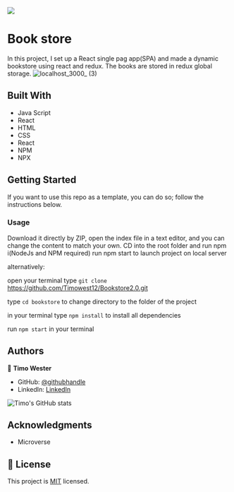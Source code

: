 ![](https://img.shields.io/badge/Microverse-blueviolet)

# Book store

In this project, I set up a React single pag app(SPA) and made a dynamic bookstore using react and redux. The books are stored in redux global storage.
![localhost_3000_ (3)](https://user-images.githubusercontent.com/13661892/145663864-d315dbf2-ae56-4efb-8037-42ece827e36d.png)



## Built With

- Java Script
- React
- HTML
- CSS
- React
- NPM
- NPX

## Getting Started

If you want to use this repo as a template, you can do so; follow the instructions below.

### Usage

Download it directly by ZIP, open the index file in a text editor, and you can change the content to match your own.
CD into the root folder and run npm i(NodeJs and NPM required)
run npm start to launch project on local server

alternatively:

open your terminal
type `git clone` https://github.com/Timowest12/Bookstore2.0.git

type `cd bookstore` to change directory to the folder of the project

in your terminal type `npm install` to install all dependencies

run `npm start` in your terminal


## Authors


👤 **Timo Wester**

- GitHub: [@githubhandle](https://github.com/Timowest12)
- LinkedIn: [LinkedIn](https://www.linkedin.com/in/timo-wester-6a0282a7/)

![Timo's GitHub stats](https://github-readme-stats.vercel.app/api?username=Timowest12&count_private=true&theme=dark&show_icons=true)


## Acknowledgments

- Microverse

## 📝 License

This project is [MIT](./MIT) licensed.
